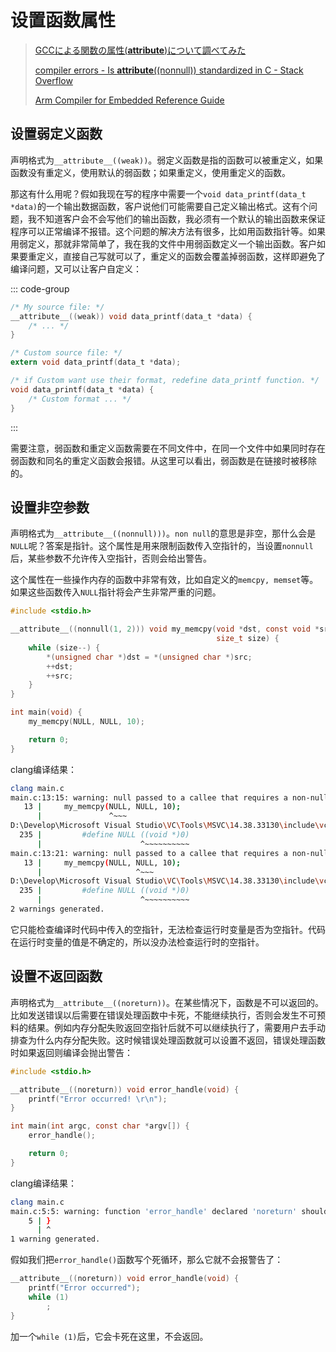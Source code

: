# 设置函数属性

> [GCCによる関数の属性(__attribute__)について調べてみた](https://blueeyes.sakura.ne.jp/2018/01/10/761/)
>
> [compiler errors - Is __attribute__((nonnull)) standardized in C - Stack Overflow](https://stackoverflow.com/questions/45237148/is-attribute-nonnull-standardized-in-c)
>
> [Arm Compiler for Embedded Reference Guide](https://developer.arm.com/documentation/101754/0622/armclang-Reference/Compiler-specific-Function--Variable--and-Type-Attributes?lang=en)


## 设置弱定义函数

声明格式为`__attribute__((weak))`。弱定义函数是指的函数可以被重定义，如果函数没有重定义，使用默认的弱函数；如果重定义，使用重定义的函数。

那这有什么用呢？假如我现在写的程序中需要一个`void data_printf(data_t *data)`的一个输出数据函数，客户说他们可能需要自己定义输出格式。这有个问题，我不知道客户会不会写他们的输出函数，我必须有一个默认的输出函数来保证程序可以正常编译不报错。这个问题的解决方法有很多，比如用函数指针等。如果用弱定义，那就非常简单了，我在我的文件中用弱函数定义一个输出函数。客户如果要重定义，直接自己写就可以了，重定义的函数会覆盖掉弱函数，这样即避免了编译问题，又可以让客户自定义：

::: code-group

``` C [MySrc.c]
/* My source file: */
__attribute__((weak)) void data_printf(data_t *data) {
    /* ... */
}
```

``` C [CustomSrc.c]
/* Custom source file: */
extern void data_printf(data_t *data);

/* if Custom want use their format, redefine data_printf function. */
void data_printf(data_t *data) {
    /* Custom format ... */
}
```

:::

需要注意，弱函数和重定义函数需要在不同文件中，在同一个文件中如果同时存在弱函数和同名的重定义函数会报错。从这里可以看出，弱函数是在链接时被移除的。

## 设置非空参数

声明格式为`__attribute__((nonnull)))`。`non null`的意思是非空，那什么会是`NULL`呢？答案是指针。这个属性是用来限制函数传入空指针的，当设置`nonnull`后，某些参数不允许传入空指针，否则会给出警告。

这个属性在一些操作内存的函数中非常有效，比如自定义的`memcpy, memset`等。如果这些函数传入`NULL`指针将会产生非常严重的问题。

``` C
#include <stdio.h>

__attribute__((nonnull(1, 2))) void my_memcpy(void *dst, const void *src,
                                              size_t size) {
    while (size--) {
        *(unsigned char *)dst = *(unsigned char *)src;
        ++dst;
        ++src;
    }
}

int main(void) {
    my_memcpy(NULL, NULL, 10);

    return 0;
}

```

clang编译结果：

``` bash
clang main.c
main.c:13:15: warning: null passed to a callee that requires a non-null argument [-Wnonnull]
   13 |     my_memcpy(NULL, NULL, 10);
      |               ^~~~
D:\Develop\Microsoft Visual Studio\VC\Tools\MSVC\14.38.33130\include\vcruntime.h:235:22: note: expanded from macro 'NULL'
  235 |         #define NULL ((void *)0)
      |                      ^~~~~~~~~~~
main.c:13:21: warning: null passed to a callee that requires a non-null argument [-Wnonnull]
   13 |     my_memcpy(NULL, NULL, 10);
      |                     ^~~~
D:\Develop\Microsoft Visual Studio\VC\Tools\MSVC\14.38.33130\include\vcruntime.h:235:22: note: expanded from macro 'NULL'
  235 |         #define NULL ((void *)0)
      |                      ^~~~~~~~~~~
2 warnings generated.
```

它只能检查编译时代码中传入的空指针，无法检查运行时变量是否为空指针。代码在运行时变量的值是不确定的，所以没办法检查运行时的空指针。

## 设置不返回函数

声明格式为`__attribute__((noreturn))`。在某些情况下，函数是不可以返回的。比如发送错误以后需要在错误处理函数中卡死，不能继续执行，否则会发生不可预料的结果。例如内存分配失败返回空指针后就不可以继续执行了，需要用户去手动排查为什么内存分配失败。这时候错误处理函数就可以设置不返回，错误处理函数时如果返回则编译会抛出警告：

``` C
#include <stdio.h>

__attribute__((noreturn)) void error_handle(void) {
    printf("Error occurred! \r\n");
}

int main(int argc, const char *argv[]) {
    error_handle();

    return 0;
}
```
clang编译结果：

``` bash
clang main.c
main.c:5:5: warning: function 'error_handle' declared 'noreturn' should not return [-Winvalid-noreturn]
    5 | }
      | ^
1 warning generated.
```

假如我们把`error_handle()`函数写个死循环，那么它就不会报警告了：

``` C
__attribute__((noreturn)) void error_handle(void) {
    printf("Error occurred");
    while (1)
        ;
}
```

加一个`while (1)`后，它会卡死在这里，不会返回。